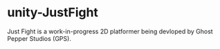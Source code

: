 # unity-JustFight
Just Fight is a work-in-progress 2D platformer being devloped by Ghost Pepper Studios (GPS). 
